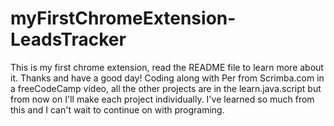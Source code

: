 # myFirstChromeExtension-LeadsTracker
This is my first chrome extension, read the README file to learn more about it. Thanks and have a good day! Coding along with Per from Scrimba.com in a freeCodeCamp video, all the other projects are in the learn.java.script but from now on I'll make each project individually. I've learned so much from this and I can't wait to continue on with programing.  

